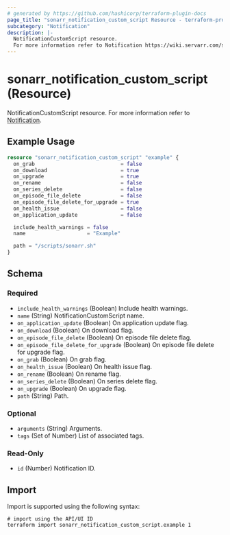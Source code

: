 ```yaml
---
# generated by https://github.com/hashicorp/terraform-plugin-docs
page_title: "sonarr_notification_custom_script Resource - terraform-provider-sonarr"
subcategory: "Notification"
description: |-
  NotificationCustomScript resource.
  For more information refer to Notification https://wiki.servarr.com/sonarr/settings#connect.
---
```


# sonarr_notification_custom_script (Resource)

[subcategory:Notification]: #
NotificationCustomScript resource.
For more information refer to [Notification](https://wiki.servarr.com/sonarr/settings#connect).

## Example Usage

```terraform
resource "sonarr_notification_custom_script" "example" {
  on_grab                            = false
  on_download                        = true
  on_upgrade                         = true
  on_rename                          = false
  on_series_delete                   = false
  on_episode_file_delete             = false
  on_episode_file_delete_for_upgrade = true
  on_health_issue                    = false
  on_application_update              = false

  include_health_warnings = false
  name                    = "Example"

  path = "/scripts/sonarr.sh"
}
```

<!-- schema generated by tfplugindocs -->
## Schema

### Required

- `include_health_warnings` (Boolean) Include health warnings.
- `name` (String) NotificationCustomScript name.
- `on_application_update` (Boolean) On application update flag.
- `on_download` (Boolean) On download flag.
- `on_episode_file_delete` (Boolean) On episode file delete flag.
- `on_episode_file_delete_for_upgrade` (Boolean) On episode file delete for upgrade flag.
- `on_grab` (Boolean) On grab flag.
- `on_health_issue` (Boolean) On health issue flag.
- `on_rename` (Boolean) On rename flag.
- `on_series_delete` (Boolean) On series delete flag.
- `on_upgrade` (Boolean) On upgrade flag.
- `path` (String) Path.

### Optional

- `arguments` (String) Arguments.
- `tags` (Set of Number) List of associated tags.

### Read-Only

- `id` (Number) Notification ID.

## Import

Import is supported using the following syntax:

```shell
# import using the API/UI ID
terraform import sonarr_notification_custom_script.example 1
```
